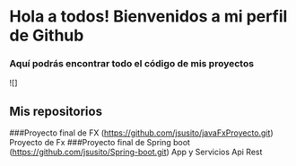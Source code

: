 # Hola a todos! Bienvenidos a mi perfil de Github

### Aquí podrás encontrar todo el código de mis proyectos

![]

## Mis repositorios

###Proyecto final de FX (https://github.com/jsusito/javaFxProyecto.git) Proyecto de Fx
###Proyecto final de Spring boot (https://github.com/jsusito/Spring-boot.git) App y Servicios Api Rest
